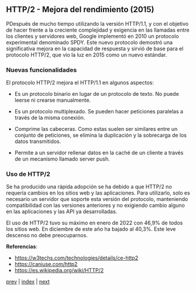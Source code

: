 ## HTTP/2 - Mejora del rendimiento (2015)

PDespués de mucho tiempo utilizando la versión HTTP/1.1, y con el objetivo de hacer frente a la creciente
complejidad y exigencia en las llamadas entre los clientes y servidores web, Google implementó en 2010 un protocolo
experimental denominado SPDY. Este nuevo protocolo demostró una significativa mejora en la capacidad de respuesta y
sirvió de base para el protocolo HTTP/2, que vio la luz en 2015 como un nuevo estándar.

### Nuevas funcionalidades

El protocolo HTTP/2 mejora el HTTP/1.1 en algunos aspectos:

- Es un protocolo binario en lugar de un protocolo de texto. No puede leerse ni crearse manualmente. 

- Es un protocolo multiplexado. Se pueden hacer peticiones paralelas a través de la misma conexión.

- Comprime las cabeceras. Como estas suelen ser similares entre un conjunto de peticiones, se elimina la duplicación y
  la sobrecarga de los datos transmitidos.

- Permite a un servidor rellenar datos en la caché de un cliente a través de un mecanismo llamado server push.

### Uso de HTTP/2

Se ha producido una rápida adopción se ha debido a que HTTP/2 no requería cambios en los sitios web y las aplicaciones.
Para utilizarlo, solo es necesario un servidor que soporte esta versión del protocolo, manteniendo compatibilidad con
las versiones anteriores y no exigiendo cambio alguno en las aplicaciones y las API ya desarrolladas.

El uso de HTTP/2 tuvo su máximo en enero de 2022 con 46,9% de todos los sitios web. En diciembre de este año ha bajado
al 40,3%. Este leve descenso no debe preocuparnos.

**Referencias**:

- https://w3techs.com/technologies/details/ce-http2
- https://caniuse.com/http2
- https://es.wikipedia.org/wiki/HTTP/2

[prev](CH-00.md) | [index](README.md) | [next](CH-03.md)